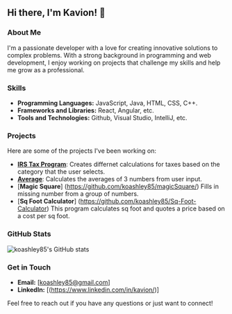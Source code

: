 ## Hi there, I'm Kavion! 👋

### About Me
I'm a passionate developer with a love for creating innovative solutions to complex problems. With a strong background in programming and web development, I enjoy working on projects that challenge my skills and help me grow as a professional.

### Skills
- **Programming Languages:** JavaScript, Java, HTML, CSS, C++.
- **Frameworks and Libraries:** React, Angular, etc.
- **Tools and Technologies:** Github, Visual Studio, IntelliJ, etc.

### Projects
Here are some of the projects I've been working on:

- [**IRS Tax Program**](https://github.com/koashley85/Irs-Tax-Program/): Creates differnet calculations for taxes based on the category that the user selects.
- [**Average**](https://github.com/koashley85/Average/): Calculates the averages of 3 numbers from user input.
- [**Magic Square**] (https://github.com/koashley85/magicSquare/) Fills in missing number from a group of numbers.
- [**Sq Foot Calculator**] (https://github.com/koashley85/Sq-Foot-Calculator) This program calculates sq foot and quotes a price based on a cost per sq foot.

### GitHub Stats
![koashley85's GitHub stats](https://github-readme-stats.vercel.app/api?username=koashley85&show_icons=true&theme=radical)

### Get in Touch
- **Email:** [koashley85@gmail.com]
- **LinkedIn:** [(https://www.linkedin.com/in/kavion/)]
  
Feel free to reach out if you have any questions or just want to connect!

```
